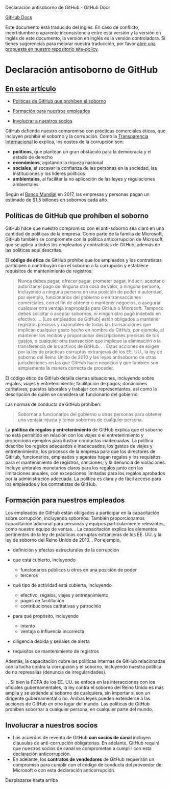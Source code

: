 Declaración antisoborno de GitHub - GitHub Docs

[](/es)[GitHub Docs](/es)

Este documento está traducido del inglés. En caso de conflicto, incertidumbre o aparente inconsistencia entre esta versión y la versión en inglés de este documento, la versión en inglés es la versión controladora. Si tienes sugerencias para mejorar nuestra traducción, por favor [abre una propuesta en nuestro repositorio site-policy](https://github.com/github/site-policy/issues).

Declaración antisoborno de GitHub
==========

[En este artículo](/github/site-policy/github-anti-bribery-statement#in-this-article)
----------

* [Políticas de GitHub que prohíben el soborno](#github-policies-prohibiting-bribery)

* [Formación para nuestros empleados](#training-for-our-employees)

* [Involucrar a nuestros socios](#engaging-our-partners)

GitHub defiende nuestro compromiso con prácticas comerciales éticas, que incluyen prohibir el soborno y la corrupción. Como la [Transparencia Internacional](https://www.transparency.org/what-is-corruption#costs-of-corruption) lo explica, los costos de la corrupción son:

* **políticos**, que plantean un gran obstáculo para la democracia y el estado de derecho
* **económicos**, agotando la riqueza nacional
* **sociales**, al socavar la confianza de las personas en la sociedad, las instituciones y los líderes políticos
* **ambientales**, al facilitar la no aplicación de las leyes y regulaciones ambientales.

Según el [Banco Mundial](https://www.worldbank.org/en/topic/governance/brief/anti-corruption) en 2017, las empresas y personas pagan un estimado de $1.5 billones en sobornos cada año.

[](#github-policies-prohibiting-bribery)Políticas de GitHub que prohíben el soborno
----------

GitHub hace que nuestro compromiso con el anti-soborno sea claro en una cantidad de políticas de la empresa. Como parte de la familia de Microsoft, GitHub también se compromete con la política anticorrupción de Microsoft, que se aplica a todos los empleados y contratistas de GitHub, además de las políticas aquí descritas.

El **código de ética** de GitHub prohíbe que los empleados y los contratistas participen o contribuyan con el soborno o la corrupción y establece requisitos de mantenimiento de registros:

>
>
> Nunca debes pagar, ofrecer pagar, prometer pagar, inducir, aceptar o autorizar el pago de ninguna otra cosa de valor, a ninguna persona, incluyendo a ninguna persona en una posición de poder o autoridad, por ejemplo, funcionarios del gobierno o en transacciones comerciales, con el fin de obtener o mantener negocios, o asegurar cualquier otra ventaja inapropiada para GitHub o Microsoft. Tampoco debes solicitar o aceptar sobornos, ni ningún otro pago indebido en efectivo. ... [Los empleados de GitHub] están obligados a mantener registros precisos y razonables de todas las transacciones que implican cualquier gasto hecho en nombre de GitHub, por ejemplo, al mantener los recibos y proporcionar descripciones precisas de tus gastos, o cualquier otra transacción que implique la eliminación o la transferencia de los activos de GitHub. . . Estas acciones se exigen por la ley de prácticas corruptas extranjeras de los EE. UU., la ley de soborno del Reino Unido de 2010 y las leyes antisoborno de otras jurisdicciones en las que GitHub hace negocios y que también son simplemente la manera correcta de proceder.
>
>

El código ético de GitHub detalla ciertas situaciones, incluyendo sobre regalos, viajes y entretenimiento; facilitación de pagos; donaciones caritativas; puestos laborales y trabajar con representantes, así como la descripción de quién se considera un funcionario del gobierno.

Las normas de conducta de GitHub prohíben:

>
>
> Sobornar a funcionarios del gobierno u otras personas para obtener una ventaja injusta y tomar sobornos de cualquier persona.
>
>

La **política de regalos y entretenimiento** de GitHub explica que el soborno no está permitido en relación con los viajes o el entretenimiento y proporciona ejemplos para ilustrar conductas inadecuadas. La política describe los regalos adecuados e inadecuados, los gastos de viajes y entretenimiento; los procesos de la empresa para que los directores de GitHub, funcionarios, empleados y agentes hagan regalos y los requisitos para el mantenimiento de registros, sanciones; y la denuncia de violaciones. Incluye umbrales monetarios claros para los regalos junto con las limitaciones anuales, con excepciones limitadas para los regalos aprobados por la administración adecuada. La política es clara y de fácil acceso para los empleados y los contratistas de GitHub.

[](#training-for-our-employees)Formación para nuestros empleados
----------

Los empleados de GitHub están obligados a participar en la capacitación sobre corrupción, incluyendo sobornos. También proporcionamos capacitación adicional para personas y equipos particularmente relevantes, como nuestro equipo de ventas. . La capacitación explica los elementos pertinentes de la ley de prácticas corruptas extranjeras de los EE. UU. y la ley de soborno del Reino Unido de 2010. . Por ejemplo,

* definición y efectos estructurales de la corrupción
* que está cubierto, incluyendo
  * funcionarios públicos u otros en una posición de poder
  * terceros

* qué tipo de actividad está cubierta, incluyendo
  * efectivo, regalos, viajes y entretenimiento
  * pagos de facilitación
  * contribuciones caritativas y patrocinio

* para qué propósito, incluyendo
  * intento
  * ventaja o influencia incorrecta

* diligencia debida y señales de alerta
* requisitos de mantenimiento de registros

Además, la capacitación cubre las políticas internas de GitHub relacionadas con la lucha contra la corrupción y el soborno, incluyendo nuestra política de no represalias (denuncia de irregularidades).

. . Si bien la FCPA de los EE. UU. se enfoca en las interacciones con los oficiales gubernamentales, la ley contra el soborno del Reino Unido es más amplia y se extiende al soborno de cualquiera, sin importar si son un dirigente gubernamental o no. Ambas leyes pueden extenderse a las acciones de GitHub en otro lugar del mundo. Las políticas de GitHub prohíben sobornar a cualquier persona, en cualquier parte del mundo.

[](#engaging-our-partners)Involucrar a nuestros socios
----------

* Los acuerdos de reventa de GitHub  **con socios de canal** incluyen cláusulas de anti-corrupción obligatorias. En adelante, GitHub requirá que nuestros socios de canal se comprometan a cumplir con esta declaración anticorrupción.
* En adelante, los **contratos de vendedores** de GitHub requerirán un compromiso para cumplir con el código de conducta del proveedor de Microsoft o con esta declaración anticorrupción.

Desplazarse hasta arriba
